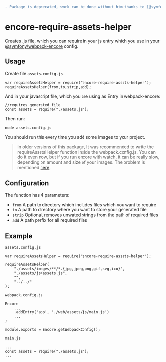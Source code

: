 ```diff
- Package is deprecated, work can be done without him thanks to [@symfony/webpack-encore](https://github.com/symfony/webpack-encore) 0.21+.
```

# encore-require-assets-helper

Creates .js file, which you can require in your js entry which you use in your [@symfony/webpack-encore](https://github.com/symfony/webpack-encore) config.

## Usage
Create file `assets.config.js`
```
var requireAssetsHelper = require("encore-require-assets-helper");
requireAssetsHelper(from,to,strip,add);
```

And in your javascript file, which you are using as Entry in webpack-encore:

```
//requires generated file
const assets = require("./assets.js");
```

Then run:

```
node assets.config.js
```

You should run this every time you add some images to your project.

> In older versions of this package, It was recommended to write the requireAssetsHelper function inside the webpack.config.js. You can do it even now, but if you  run encore with watch, it can be really slow, depending on amount and size of your images. The problem is mentioned [here](https://github.com/skaryys/encore-require-assets-helper/issues/1).

## Configuration

The function has 4 parameters:

* `from` A path to directory which includes files which you want to require
* `to` A path to directory where you want to store your generated file
* `strip` Optional, removes unwated strings from the path of required files
* `add` A path prefix for all required files

## Example

`assets.config.js`

```
var requireAssetsHelper = require("encore-require-assets-helper");

requireAssetsHelper(
    "./assets/images/**/*.{jpg,jpeg,png,gif,svg,ico}",
    "./assets/js/assets.js",
    "",
    "../../"
);
```

`webpack.config.js`

```
Encore
    ...
    .addEntry('app', './web/assets/js/main.js')
    ...
;

module.exports = Encore.getWebpackConfig();

```

`main.js`

```
...    
const assets = require("./assets.js");
...
```


